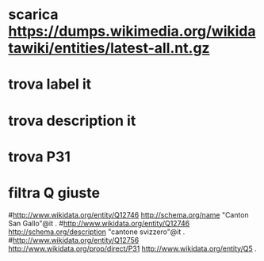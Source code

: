 # scarica https://dumps.wikimedia.org/wikidatawiki/entities/latest-all.nt.gz
# trova label it
# trova description it
# trova P31
# filtra Q giuste


#<http://www.wikidata.org/entity/Q12746> <http://schema.org/name> "Canton San Gallo"@it .
#<http://www.wikidata.org/entity/Q12746> <http://schema.org/description> "cantone svizzero"@it .
#<http://www.wikidata.org/entity/Q12756> <http://www.wikidata.org/prop/direct/P31> <http://www.wikidata.org/entity/Q5> .
